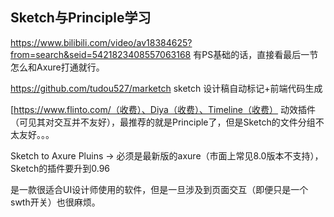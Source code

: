 ## Sketch与Principle学习

<https://www.bilibili.com/video/av18384625?from=search&seid=5421823408557063168> 有PS基础的话，直接看最后一节怎么和Axure打通就行。 

<https://github.com/tudou527/marketch> sketch 设计稿自动标记+前端代码生成

[https://www.flinto.com/（收费）、Diya（收费）、Timeline（收费） 动效插件（可见其对交互并不友好），最推荐的就是Principle了，但是Sketch的文件分组不太友好。。。

Sketch to Axure Pluins -> 必须是最新版的axure（市面上常见8.0版本不支持），Sketch的插件要升到0.96

是一款很适合UI设计师使用的软件，但是一旦涉及到页面交互（即便只是一个swth开关）也很麻烦。